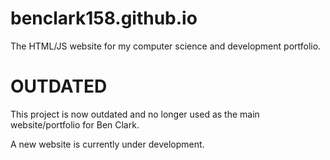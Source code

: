 # benclark158.github.io
The HTML/JS website for my computer science and development portfolio.

# OUTDATED

This project is now outdated and no longer used as the main website/portfolio for Ben Clark.

A new website is currently under development.
